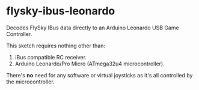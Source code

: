 # flysky-ibus-leonardo
Decodes FlySky IBus data directly to an Arduino Leonardo USB Game Controller.

This sketch requires nothing other than:
1. iBus compatible RC receiver.
2. Arduino Leonardo/Pro Micro (ATmega32u4 microcontroller).

There's **no** need for any software or virtual joysticks as it's all controlled by the microcontroller.


